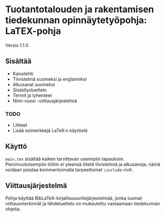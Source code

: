 # Tuotantotalouden ja rakentamisen tiedekunnan opinnäytetyöpohja: LaTEX-pohja

Versio 1.1.0

## Sisältää

* Kansilehti
* Tiivistelmä suomeksi ja englanniksi
* Alkusanat suomeksi
* Sisäsllysluettelo
* Termit ja lyhenteet
* Nimi-vuosi -viittausjärjestelmä

### TODO

* Liitteet
* Lisää esimerkkejä LaTeX:n käytöstä

## Käyttö

`main.tex` sisältää kaiken tarvittavan useimpiin tapauksiin. Pienimuotoisempiin töihin ei yleensä liitetä tiivistelmiä ja alkusanoja; nämä voidaan poistaa kommentoimalla tarpeettomat `\include`-rivit.

## Viittausjärjestelmä

Pohja käyttää BibLaTeX-kirjallisuusviitejärjestelmää, jonka luomat viittausmerkinnät ja lähdeluettelo on mukautettu vastaamaan tiedekunnan ohjeita.